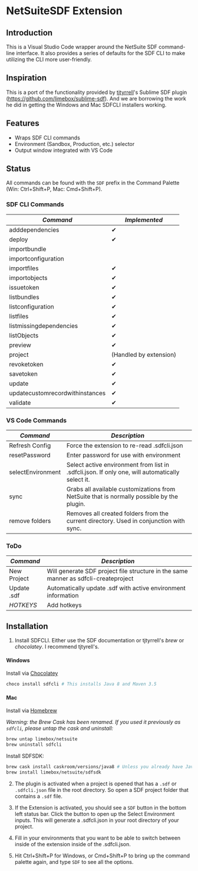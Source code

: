 # NetSuiteSDF Extension

## Introduction

This is a Visual Studio Code wrapper around the NetSuite SDF command-line interface. It also provides a series of defaults for the SDF CLI to make utilizing the CLI more user-friendly.

## Inspiration

This is a port of the functionality provided by [tjtyrrell](https://github.com/tjtyrrell)'s Sublime SDF plugin (<https://github.com/limebox/sublime-sdf>). And we are borrowing the work he did in getting the Windows and Mac SDFCLI installers working.

## Features

- Wraps SDF CLI commands
- Environment (Sandbox, Production, etc.) selector
- Output window integrated with VS Code

## Status

All commands can be found with the `SDF` prefix in the Command Palette (Win: Ctrl+Shift+P, Mac: Cmd+Shift+P).

### SDF CLI Commands

| _Command_                       | _Implemented_          |
| ------------------------------- | ---------------------- |
| adddependencies                 | ✔                      |
| deploy                          | ✔                      |
| importbundle                    |                        |
| importconfiguration             |                        |
| importfiles                     | ✔                      |
| importobjects                   | ✔                      |
| issuetoken                      | ✔                      |
| listbundles                     | ✔                      |
| listconfiguration               | ✔                      |
| listfiles                       | ✔                      |
| listmissingdependencies         | ✔                      |
| listObjects                     | ✔                      |
| preview                         | ✔                      |
| project                         | (Handled by extension) |
| revoketoken                     | ✔                      |
| savetoken                       | ✔                      |
| update                          | ✔                      |
| updatecustomrecordwithinstances | ✔                      |
| validate                        | ✔                      |

### VS Code Commands

| _Command_         | _Description_                                                                                   |
| ----------------- | ----------------------------------------------------------------------------------------------- |
| Refresh Config    | Force the extension to re-read .sdfcli.json                                                     |
| resetPassword     | Enter password for use with environment                                                         |
| selectEnvironment | Select active environment from list in .sdfcli.json. If only one, will automatically select it. |
| sync              | Grabs all available customizations from NetSuite that is normally possible by the plugin.       |
| remove folders    | Removes all created folders from the current directory. Used in conjunction with sync.          |

### ToDo

| _Command_   | _Description_                                                                       |
| ----------- | ----------------------------------------------------------------------------------- |
| New Project | Will generate SDF project file structure in the same manner as sdfcli-createproject |
| Update .sdf | Automatically update .sdf with active environment information                       |
| _HOTKEYS_   | Add hotkeys                                                                         |

## Installation

1. Install SDFCLI. Either use the SDF documentation or tjtyrrell's _brew_ or _chocolatey_. I recommend tjtyrell's.

#### Windows

Install via [Chocolatey](https://chocolatey.org)

```bash
choco install sdfcli # This installs Java 8 and Maven 3.5
```

#### Mac

Install via [Homebrew](https://brew.sh)

_Warning: the Brew Cask has been renamed. If you used it previously as `sdfcli`, please untap the cask and uninstall:_

```bash
brew untap limebox/netsuite
brew uninstall sdfcli
```

Install SDFSDK:

```bash
brew cask install caskroom/versions/java8 # Unless you already have Java 8 installed.
brew install limebox/netsuite/sdfsdk
```

2. The plugin is activated when a project is opened that has a `.sdf` or `.sdfcli.json` file in the root directory. So open a SDF project folder that contains a `.sdf` file.

3) If the Extension is activated, you should see a `SDF` button in the bottom left status bar. Click the button to open up the Select Environment inputs. This will generate a .sdfcli.json in your root directory of your project.

4) Fill in your environments that you want to be able to switch between inside of the extension inside of the .sdfcli.json.

5) Hit Ctrl+Shift+P for Windows, or Cmd+Shift+P to bring up the command palette again, and type `SDF` to see all the options.

